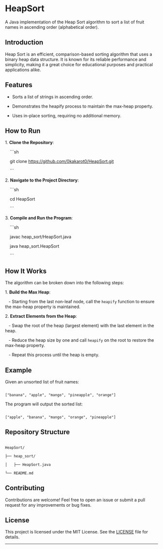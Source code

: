 # HeapSort

A Java implementation of the Heap Sort algorithm to sort a list of fruit names in ascending order (alphabetical order).

## Introduction

Heap Sort is an efficient, comparison-based sorting algorithm that uses a binary heap data structure. It is known for its reliable performance and simplicity, making it a great choice for educational purposes and practical applications alike.

## Features

- Sorts a list of strings in ascending order.

- Demonstrates the heapify process to maintain the max-heap property.

- Uses in-place sorting, requiring no additional memory.

## How to Run

1\. **Clone the Repository**:

    ```sh

    git clone https://github.com/0kakarot0/HeapSort.git

    ```

2\. **Navigate to the Project Directory**:

    ```sh

    cd HeapSort

    ```

3\. **Compile and Run the Program**:

    ```sh

    javac heap_sort/HeapSort.java

    java heap_sort.HeapSort

    ```

## How It Works

The algorithm can be broken down into the following steps:

1\. **Build the Max Heap**: 

   - Starting from the last non-leaf node, call the `heapify` function to ensure the max-heap property is maintained.

2\. **Extract Elements from the Heap**:

   - Swap the root of the heap (largest element) with the last element in the heap.

   - Reduce the heap size by one and call `heapify` on the root to restore the max-heap property.

   - Repeat this process until the heap is empty.

## Example

Given an unsorted list of fruit names:

```

["banana", "apple", "mango", "pineapple", "orange"]

```

The program will output the sorted list:

```

["apple", "banana", "mango", "orange", "pineapple"]

```

## Repository Structure

```

HeapSort/

├── heap_sort/

│   ├── HeapSort.java

└── README.md

```

## Contributing

Contributions are welcome! Feel free to open an issue or submit a pull request for any improvements or bug fixes.

## License

This project is licensed under the MIT License. See the [LICENSE](LICENSE) file for details.

---
